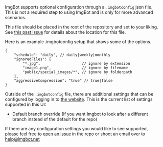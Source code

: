 ImgBot supports optional configuration through a `.imgbotconfig` json file.
This is not a required step to using ImgBot and is only for more advanced scenarios.

This file should be placed in the root of the repository and set to your liking.
See [this past issue](https://github.com/dabutvin/ImgBot/issues/49) for details about the location for this file.

Here is an example .imgbotconfig setup that shows some of the options.

```
{
    "schedule": "daily", // daily|weekly|monthly
    "ignoredFiles": [
        "*.jpg",                   // ignore by extension
        "image1.png",              // ignore by filename
        "public/special_images/*", // ignore by folderpath
    ],
    "aggressiveCompression": "true" // true|false
}
```

Outside of the `.imgbotconfig` file, there are additional settings that can be configured by logging in to
[the website](https://imgbot.net/app). This is the current list of settings supported in this UI:

 - Default branch override (If you want Imgbot to look after a different branch instead of the default for the repo)

If there are any configuration settings you would like to see supported,
please feel free to [open an issue](https://github.com/dabutvin/ImgBot/issues/new) in the repo or shoot an email over
to help@imgbot.net

